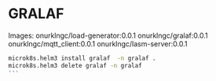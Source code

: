 # GRALAF
Images:
onurklngc/load-generator:0.0.1
onurklngc/gralaf:0.0.1
onurklngc/mqtt_client:0.0.1
onurklngc/lasm-server:0.0.1 


```sh
microk8s.helm3 install gralaf  -n gralaf .
microk8s.helm3 delete gralaf -n gralaf
'''
